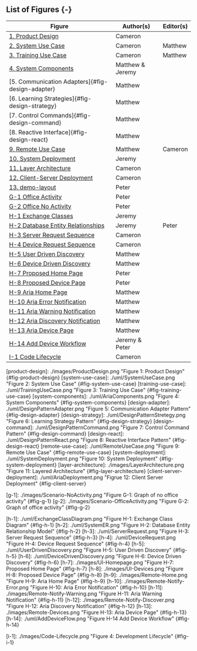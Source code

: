 <p style="page-break-before:always;"></p>

## List of Figures {-}

| Figure                                             | Author(s)            | Editor(s)            |
| -------------------------------------------------- | -------------------- | -------------------- |
| [1. Product Design](#fig-product-design)           | Cameron              |                      |
| [2. System Use Case](#fig-system-use-case)         | Cameron              | Matthew              |
| [3. Training Use Case](#fig-training-use-case)     | Cameron              | Matthew              |
| [4. System Components](#fig-system-components)     | Matthew & Jeremy     |                      |
| [5. Communication Adapters]{#fig-design-adapter}   | Matthew              |                      |
| [6. Learning Strategies]{#fig-design-strategy}     | Matthew              |                      |
| [7. Control Commands]{#fig-design-command}         | Matthew              |                      |
| [8. Reactive Interface]{#fig-design-react}         | Matthew              |                      |
| [9. Remote Use Case](#fig-remote-use-case)         | Matthew              | Cameron              |
| [10. System Deployment](#fig-system-deployment)    | Jeremy               |                      |
| [11. Layer Architecture](#fig-layer-architecture)  | Cameron              |                      |
| [12. Client-Server Deployment](#fig-client-server) | Cameron              |                      |
| [13. demo-layout](#fig-demo-layout)                | Peter                |                      |
| [G-1 Office Activity](#fig-g-1)                    | Peter                |                      |
| [G-2 Office No Activity](#fig-g-2)                 | Peter                |                      |
| [H-1 Exchange Classes](#fig-h-1)                   | Jeremy               |                      |
| [H-2 Database Entity Relationships](#fig-h-2)      | Jeremy               | Peter                |
| [H-3 Server Request Sequence](#fig-h-3)            | Cameron              |                      |
| [H-4 Device Request Sequence](#fig-h-4)            | Cameron              |                      |
| [H-5 User Driven Discovery](#fig-h-5)              | Matthew              |                      |
| [H-6 Device Driven Discovery](#fig-h-6)            | Matthew              |                      |
| [H-7 Proposed Home Page](#fig-h-7)                 | Peter                |                      |
| [H-8 Proposed Device Page](#fig-h-8)               | Peter                |                      |
| [H-9 Aria Home Page](#fig-h-9)                     | Matthew              |                      |
| [H-10 Aria Error Notification](#fig-h-10)          | Matthew              |                      |
| [H-11 Aria Warning Notification](#fig-h-11)        | Matthew              |                      |
| [H-12 Aria Discovery Notification](#fig-h-12)      | Matthew              |                      |
| [H-13 Aria Device Page](#fig-h-13)                 | Matthew              |                      |
| [H-14 Add Device Workflow](#fig-h-14)              | Jeremy & Peter       |                      |
| [I-1 Code Lifecycle](#fig-i-1)                     | Cameron              |                      |

<!-- 
	Image References:
	
	Links to images should be defined as the following
	
			[unique-name]: ./path/to/image.png "Figure i: Figure Caption" {#fig-unique-name}
		
	When using a figure link, use the following syntax
	
			![][unique-name]
			
	To link to an image, use the following syntax
	
			[Image Text](#fig-unique-name)
			
	Figures in appendices should use the unique name A-X where A is the appendix identifier and
	X is the figure number in that section.		

	Note: This section is not rendered here. It is just for record keeping 
-->

[product-design]: ./images/ProductDesign.png "Figure 1: Product Design" {#fig-product-design}
[system-use-case]: ./uml/SystemUseCase.png "Figure 2: System Use Case" {#fig-system-use-case}
[training-use-case]: ./uml/TrainingUseCase.png "Figure 3: Training Use Case" {#fig-training-use-case}
[system-components]: ./uml/AriaComponents.png "Figure 4: System Components" {#fig-system-components}
[design-adapter]: ./uml/DesignPatternAdapter.png "Figure 5: Communication Adapter Pattern" {#fig-design-adapter}
[design-strategy]: ./uml/DesignPatternStretegy.png "Figure 6: Learning Strategy Pattern" {#fig-design-strategy}
[design-command]: ./uml/DesignPatternCommand.png "Figure 7: Control Command Pattern" {#fig-design-command}
[design-react]: ./uml/DesignPatternReact.png "Figure 8: Reactive Interface Pattern" {#fig-design-react}
[remote-use-case]: ./uml/RemoteUseCase.png "Figure 9: Remote Use Case" {#fig-remote-use-case}
[system-deployment]: ./uml/SystemDeployment.png "Figure 10: System Deployment" {#fig-system-deployment}
[layer-architecture]: ./images/LayerArchitecture.png "Figure 11: Layered Architecture" {#fig-layer-architecture}
[client-server-deployment]: ./uml/AriaDeployment.png "Figrue 12: Client Server Deployment" {#fig-client-server} 

[g-1]: ./images/Scenario-NoActivity.png "Figure G-1: Graph of no office activity" {#fig-g-1}
[g-2]: ./images/Scenario-OfficeActivity.png "Figure G-2: Graph of office activity" {#fig-g-2}

[h-1]: ./uml/ExchangeClassDiagram.png "Figure H-1: Exchange Class Diagram" {#fig-h-1}
[h-2]: ./uml/SystemER.png "Figure H-2: Database Entity Relationship Model" {#fig-h-2}
[h-3]: ./uml/ServerRequest.png "Figure H-3: Server Request Sequence" {#fig-h-3}
[h-4]: ./uml/DeviceRequest.png "Figure H-4: Device Request Sequence" {#fig-h-4}
[h-5]: ./uml/UserDrivenDiscovery.png "Figure H-5: User Driven Discovery" {#fig-h-5}
[h-6]: ./uml/DeviceDrivenDiscovery.png "Figure H-6: Device Driven Discovery" {#fig-h-6}
[h-7]: ./images/UI-Homepage.png "Figure H-7: Proposed Home Page" {#fig-h-7}
[h-8]: ./images/UI-Devices.png "Figure H-8: Proposed Device Page" {#fig-h-8}
[h-9]: ./images/Remote-Home.png "Figure H-9: Aria Home Page" {#fig-h-9}
[h-10]: ./images/Remote-Notify-Error.png "Figure H-10: Aria Error Notification" {#fig-h-10}
[h-11]: ./images/Remote-Notify-Warning.png "Figure H-11: Aria Warning Notification" {#fig-h-11}
[h-12]: ./images/Remote-Notify-Discover.png "Figure H-12: Aria Discovery Notification" {#fig-h-12}
[h-13]: ./images/Remote-Devices.png "Figure H-13: Aria Device Page" {#fig-h-13}
[h-14]: ./uml/AddDeviceFlow.png "Figure H-14 Add Device Workflow" {#fig-h-14}

[i-1]: ./images/Code-Lifecycle.png "Figure 4: Development Lifecycle" {#fig-i-1}

